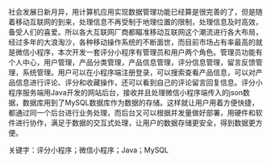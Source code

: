 社会发展日新月异，用计算机应用实现数据管理功能已经算是很完善的了，但是随着移动互联网的到来，处理信息不再受制于地理位置的限制，处理信息及时高效，备受人们的喜爱。所以各大互联网厂商都瞄准移动互联网这个潮流进行各大布局，经过多年的大浪淘沙，各种移动操作系统的不断面世，而目前市场占有率最高的就是微信小程序，本次开发一套评分小程序有管理员和用户两个角色。管理员功能有个人中心，用户管理，产品分类管理，产品信息管理，评分信息管理，留言反馈管理，系统管理。用户可以在小程序端注册登录，可以搜索查看产品信息，可以对产品信息进行评论、评分和收藏操作，还可以看到自己的评论留言回复信息。评分小程序服务端用Java开发的网站后台，接收并且处理微信小程序端传入的json数据，数据库用到了MySQL数据库作为数据的存储。这样就让用户用着方便快捷，都通过同一个后台进行业务处理，而后台又可以根据并发量做好部署，用硬件和软件进行协作，满足于数据的交互式处理，让用户的数据存储更安全，得到数据更方便。

关键字：评分小程序；微信小程序；Java；MySQL
